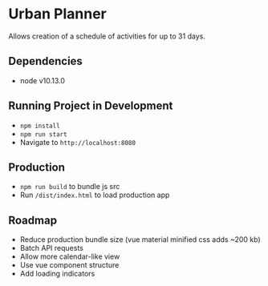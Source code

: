 # Urban Planner

Allows creation of a schedule of activities for up to 31 days.

## Dependencies

- node v10.13.0

## Running Project in Development

  - `npm install`
  - `npm run start`
  - Navigate to `http://localhost:8080`

## Production

  - `npm run build` to bundle js src
  - Run `/dist/index.html` to load production app

## Roadmap

  - Reduce production bundle size (vue material minified css adds ~200 kb)
  - Batch API requests
  - Allow more calendar-like view
  - Use vue component structure
  - Add loading indicators
